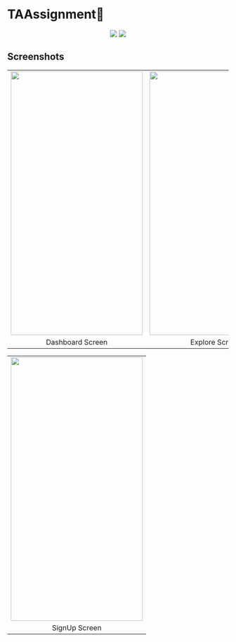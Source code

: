 # TAAssignment🤖

 <p align="center">
  <img src="https://img.shields.io/badge/kotlin-%237F52FF.svg?style=for-the-badge&logo=kotlin&logoColor=white" />
  <img src="https://img.shields.io/badge/Android-3DDC84?style=for-the-badge&logo=android&logoColor=white" />  
  </p>
  
  ## Screenshots
<table>
<tr>
<td> <img src = "https://user-images.githubusercontent.com/52368582/192424291-24f3ebf5-0bb0-41e2-bec1-cb04865d61f5.jpeg" width="300" height="600" ></td>
<td><img src = "https://user-images.githubusercontent.com/52368582/192421981-f6dc3831-f5fe-4d30-b443-b6208172281b.jpeg" width="300" height="600" ></td>
<td> <img src = "https://user-images.githubusercontent.com/52368582/192421996-32a55f7e-9f7f-4318-992e-afcb0e66aae7.jpeg" width="300" height="600" ></td>
</tr>

<tr>
<td align="center">Dashboard Screen</td>
<td align="center">Explore Screen</td>
<td align="center">SignIn Screen</td>
</tr>
</table>

<table>
<tr>
<td><img src = "https://user-images.githubusercontent.com/52368582/192422038-ed19fbab-56e1-4e52-8afb-6bef37cac139.jpeg" width="300" height="600" ></td>
</tr>

<tr>
<td align="center">SignUp Screen</td>
</tr>
</table>


